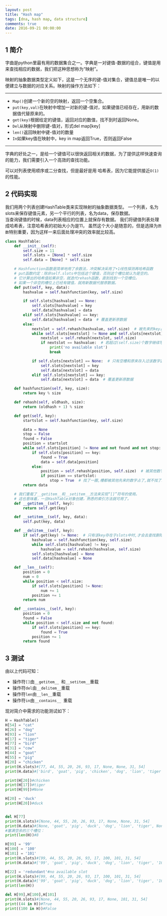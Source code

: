 ```yaml
---
layout: post
title: "Hash map"
tags: [dna, hash map, data structure]
comments: true
date: 2016-09-21 00:00:00
---
```

## 1 简介  
字曲是python里最有用的数据集合之一。字典是一对键值-数据的组合，键值是用来查找相应的数据，我们把这种思想称为“映射”。  

映射的抽象数据类型定义如下，这是一个无序的键-值对集合，键值总是唯一的以便建立与数据的对应关系。映射的操作方法如下：  
***
* `Map()`创建一个新的空的映射，返回一个空集合。
* `put(key,val)`在映射中增加一对新的键-值对，如果键值已经存在，用新的数据值代替原来的。
* `get(key)`根据给定的键值，返回对应的数值，找不到时返回None。
* `Del`从映射中删除键-值对，形式del map[key]
* `len()`返回映射中键-值对的数量
* `In`如果key值在映射中，key in map返回True，否则返回False

***  
字典的好处之一，是给一个键值可以很快返回相关的数据，为了提供这样快速查询的能力，我们需要引入一个高效的查找功能。  

可以对列表使用顺序或二分查找，但是最好是用 哈希表，因为它能提供接近`O(1)`的性能。  

<!--more-->  

## 2 代码实现  
我们用两个列表创建HashTable类来实现映射的抽象数据类型。
一个列表，名为slots来保存键值元素，另一个平行的列表，名为data，保存数据。  
当查询键值的时候，data列表相应的位置上就保存有数据。
我们将键值列表处理成哈希表，注意哈希表的初始大小为是11，
虽然这个大小是随意的，但是选择为`质数`特别重要，因为这样一来后面处理冲突的效率就比较高。  

```py
class HashTable:
    def __init__(self):
        self.size = 11
        self.slots = [None] * self.size
        self.data = [None] * self.size

    # Hashfunction函数是简单地用了余数法，冲突解决采用了+1线性探测再哈希函数
    # put函数约定：除非self.slots中包括这个键值，否则这个槽位就认为是空的。
    # 它计算出的哈希值如果非空，就迭代rehash函数，直到找到一个空槽位。
    # 如果一个非空的槽位上已经有键值，就用新数据代替原数据。
    def put(self, key, data):
        hashvalue = self.hashfunction(key, self.size)

        if self.slots[hashvalue] == None:
            self.slots[hashvalue] = key
            self.data[hashvalue] = data
        elif self.slots[hashvalue] == key:
            self.data[hashvalue] = data  # 覆盖更新原数据
        else:
            nextslot = self.rehash(hashvalue, self.size)  # 被先来的key占槽了,就向后就后找槽
            while self.slots[nextslot] != None and self.slots[nextslot] != key:
                nextslot = self.rehash(nextslot, self.size)
                if nextslot == hashvalue:  # 若超过(self.size)个数字继续写入,就break,不允许写入
                    print('no available slot')
                    break

            if self.slots[nextslot] == None:  # 只有空槽和原来存入过该数字这两种情况才写入data
                self.slots[nextslot] = key
                self.data[nextslot] = data
            elif self.slots[nextslot] == key:
                self.data[nextslot] = data  # 覆盖更新原数据

    def hashfunction(self, key, size):
        return key % size

    def rehash(self, oldhash, size):
        return (oldhash + 1) % size

    def get(self, key):
        startslot = self.hashfunction(key, self.size)

        data = None
        stop = False
        found = False
        position = startslot
        while self.slots[position] != None and not found and not stop:  # 有空槽位没放这个key,一开始就put过,可以停止get了
            if self.slots[position] == key:
                found = True
                data = self.data[position]
            else:
                position = self.rehash(position, self.size)  # 被其他数字占了槽,就rehash继续找
                if position == startslot:
                    stop = True  # 找了一圈,槽都被其他先来的数字占了,就不找了。也就是说最多存放(self.size)个数字
        return data

    # 我们重载了__getitem__和__setitem__方法来实现“[]”符号的使用。
    # 这也意味着，一旦HashTable对象创建，熟悉的索引方法就可用了。
    def __getitem__(self, key):
        return self.get(key)

    def __setitem__(self, key, data):
        self.put(key, data)

    def __delitem__(self, key):
        if self.get(key) != None:  # 只有该key存在于slots中时,才会去查找删除,所以下面的查找就简化了
            hashvalue = self.hashfunction(key, self.size)
            while self.slots[hashvalue] != key:
                hashvalue = self.rehash(hashvalue, self.size)
            self.slots[hashvalue] = None
            self.data[hashvalue] = None

    def __len__(self):
        position = 0
        num = 0
        while position < self.size:
            if self.slots[position] != None:
                num += 1
            position += 1
        return num

    def __contains__(self, key):
        position = 0
        found = False
        while position < self.size and not found:
            if self.slots[position] == key:
                found = True
            position += 1
        return found
```  
## 3 测试  
由以上代码可知：  

* 操作符`[]`由`__getitem__ `和`__setitem__`重载
* 操作符`del`由`__delitem__`重载
* 操作符`len`由`__len__`重载
* 操作符`in`由`__contains__ `重载

现对简介中需求的功能测试如下：

```py
H = HashTable()
H[54] = "cat"
H[26] = "dog"
H[93] = "lion"
H[17] = "tiger"
H[77] = "bird"
H[31] = "cow"
H[44] = "goat"
H[55] = "pig"
H[20] = "chicken"
print(H.slots)#[77, 44, 55, 20, 26, 93, 17, None, None, 31, 54]
print(H.data)#['bird', 'goat', 'pig', 'chicken', 'dog', 'lion', 'tiger', None, None, 'cow', 'cat']

print(H[20])#chicken
print(H[17])#tiger
print(H[99])#None

H[20] = 'duck'
print(H[20])#duck


del H[77]
print(H.slots)#[None, 44, 55, 20, 26, 93, 17, None, None, 31, 54]
print(H.data)#[None, 'goat', 'pig', 'duck', 'dog', 'lion', 'tiger', None, None, 'cow', 'cat']
#塞满空余的三个槽位：
print(len(H))#8

H[99] = '99'
H[100] = '100'
H[101] = '101'
print(H.slots)#[99, 44, 55, 20, 26, 93, 17, 100, 101, 31, 54]
print(H.data)#['99', 'goat', 'pig', 'duck', 'dog', 'lion', 'tiger', '100', '101', 'cow', 'cat']

H[22] = 'redundant'#no available slot
print(H.slots)#[99, 44, 55, 20, 26, 93, 17, 100, 101, 31, 54]
print(H.data)#['99', 'goat', 'pig', 'duck', 'dog', 'lion', 'tiger', '100', '101', 'cow', 'cat']
print(len(H))

del H[99],H[100],H[101]
print(H.slots)#[None, 44, 55, 20, 26, 93, 17, None, 101, 31, 54]
print((44 in H))#True
print((100 in H))#False
```